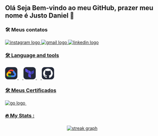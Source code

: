 ## Olá Seja Bem-vindo ao meu GitHub, prazer meu nome é Justo Daniel 👋

<!--
**JustoDaniel/JustoDaniel** is a ✨ _special_ ✨ repository because its `README.md` (this file) appears on your GitHub profile.

Here are some ideas to get you started:

- 🔭 I’m currently working on ...
- 🌱 I’m currently learning ...
- 👯 I’m looking to collaborate on ...
- 🤔 I’m looking for help with ...
- 💬 Ask me about ...
- 📫 How to reach me: ...
- 😄 Pronouns: ...
- ⚡ Fun fact: ...
-->

<h3 align="left">🛠 Meus contatos</h3>

<div align="left">
  <a href="https://www.instagram.com/justo_daniel/" target="_blank"> <img src="https://img.shields.io/static/v1?message=Instagram&logo=instagram&label=&color=E4405F&logoColor=white&labelColor=&style=for-the-badge" height="35" alt="instagram logo"  /> </a>
 <a href="mailto:carlosajdaniel@gmail.com">
  <img src="https://img.shields.io/static/v1?message=Gmail&logo=gmail&label=&color=D14836&logoColor=white&labelColor=&style=for-the-badge" height="35" alt="gmail logo"  />
   </a>
  <a href="https://www.linkedin.com/in/justo-daniel-50344b34/" target="_blank"> <img src="https://img.shields.io/static/v1?message=LinkedIn&logo=linkedin&label=&color=0077B5&logoColor=white&labelColor=&style=for-the-badge" height="35" alt="linkedin logo"  /> </a>
</div>


<a href="SUA_URL_DO_LINKEDIN_AQUI" target="_blank">

<h3 align="left">🛠 Language and tools</h3>

###

<div align="left">
  <img src="https://github.com/tandpfun/skill-icons/blob/main/icons/GCP-Dark.svg" height="40" alt="go logo"  />
  <img width="12" />
  <img src="https://github.com/tandpfun/skill-icons/blob/main/icons/Terraform-Dark.svg" height="40" alt="rust logo"  />
  <img width="12" />
  <img src="https://github.com/tandpfun/skill-icons/blob/main/icons/Github-Dark.svg" height="40" alt="rust logo"  />  
</div>

<h3 align="left">🛠 Meus Certificados</h3>

<div align="left">
  <img src="https://images.credly.com/images/275e69a5-33a8-4d9c-bad4-2bdc0dfb7d40/image.png" height="40" alt="go logo"  />
  <img width="12" />
</div>




<h3 align="left">🔥   My Stats :</h3>

###

<div align="center">
  <img src="https://streak-stats.demolab.com?user=maurodesouza&locale=en&mode=daily&theme=dark&hide_border=false&border_radius=5&order=3" height="220" alt="streak graph"  />
</div>

###
